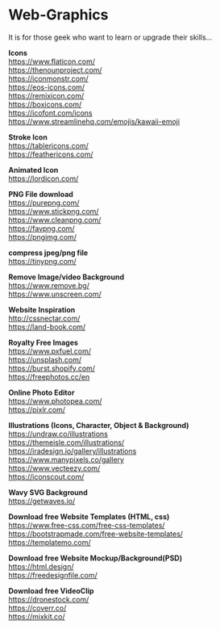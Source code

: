 # Web-Graphics

It is for those geek who want to learn or upgrade their skills...

<strong>Icons</strong><br/>
https://www.flaticon.com/<br/>
https://thenounproject.com/<br/>
https://iconmonstr.com/<br/>
https://eos-icons.com/<br/>
https://remixicon.com/<br/>
https://boxicons.com/<br/>
https://icofont.com/icons<br/>
https://www.streamlinehq.com/emojis/kawaii-emoji<br/>

<strong>Stroke Icon</strong><br/>
https://tablericons.com/<br/>
https://feathericons.com/<br/>

<strong>Animated Icon</strong><br/>
https://lordicon.com/<br/>

<strong>PNG File download</strong><br/>
https://purepng.com/<br/>
https://www.stickpng.com/<br/>
https://www.cleanpng.com/<br/>
https://favpng.com/<br/>
https://pngimg.com/<br/>

<strong>compress jpeg/png file</strong><br/>
https://tinypng.com/<br/>

<strong>Remove Image/video Background</strong><br/>
https://www.remove.bg/<br/>
https://www.unscreen.com/<br/>

<strong>Website Inspiration</strong><br/>
http://cssnectar.com/<br/>
https://land-book.com/<br/>

<strong>Royalty Free Images</strong><br/>
https://www.pxfuel.com/<br/>
https://unsplash.com/<br/>
https://burst.shopify.com/<br/>
https://freephotos.cc/en<br/>

<strong>Online Photo Editor</strong><br/>
https://www.photopea.com/<br/>
https://pixlr.com/<br/>

<strong>Illustrations (Icons, Character, Object & Background)</strong><br/>
https://undraw.co/illustrations<br/>
https://themeisle.com/illustrations/<br/>
https://iradesign.io/gallery/illustrations<br/>
https://www.manypixels.co/gallery<br/>
https://www.vecteezy.com/<br/>
https://iconscout.com/<br/>

<strong>Wavy SVG Background</strong><br/>
https://getwaves.io/<br/>

<strong>Download free Website Templates (HTML, css)</strong><br/>
https://www.free-css.com/free-css-templates/<br/>
https://bootstrapmade.com/free-website-templates/<br/>
https://templatemo.com/<br/>

<strong>Download free Website Mockup/Background(PSD)</strong><br/>
https://html.design/<br/>
https://freedesignfile.com/<br/>

<strong>Download free VideoClip</strong><br/>
https://dronestock.com/<br/>
https://coverr.co/<br/>
https://mixkit.co/<br/>
